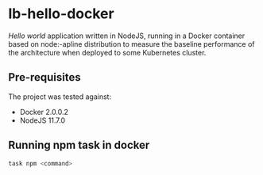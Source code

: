 # lb-hello-docker

*Hello world* application written in NodeJS, running in a Docker container based on node:-apline distribution to measure the baseline performance of the architecture when deployed to some Kubernetes cluster. 

## Pre-requisites

The project was tested against:

- Docker 2.0.0.2
- NodeJS 11.7.0

## Running npm task in docker

``` sh
task npm <command>
```
